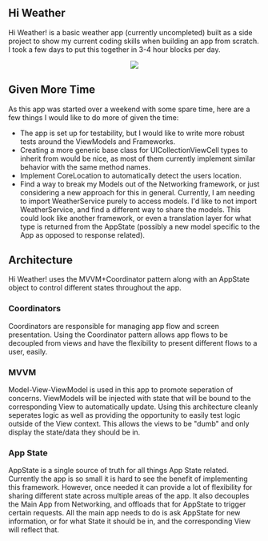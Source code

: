 ## Hi Weather

Hi Weather! is a basic weather app (currently uncompleted) built as a side project to show my current coding skills when building an app from scratch. I took a few days to put this together in 3-4 hour blocks per day. 

<p align="center">
  <img src="https://user-images.githubusercontent.com/36642060/112347251-11b8a600-8c9d-11eb-8802-fa11f4da0403.gif" />
</p>

## Given More Time
As this app was started over a weekend with some spare time, here are a few things I would like to do more of given the time:
* The app is set up for testability, but I would like to write more robust tests around the ViewModels and Frameworks.
* Creating a more generic base class for UICollectionViewCell types to inherit from would be nice, as most of them currently implement similar behavior with the same method names.
* Implement CoreLocation to automatically detect the users location.
* Find a way to break my Models out of the Networking framework, or just considering a new approach for this in general. Currently, I am needing to import WeatherService purely to access models. I'd like to not import WeatherService, and find a different way to share the models. This could look like another framework, or even a translation layer for what type is returned from the AppState (possibly a new model specific to the App as opposed to response related).


## Architecture
Hi Weather! uses the MVVM+Coordinator pattern along with an AppState object to control different states throughout the app.

### Coordinators
Coordinators are responsible for managing app flow and screen presentation. Using the Coordinator pattern allows app flows to be decoupled from views and have the flexibility to present different flows to a user, easily.

### MVVM
Model-View-ViewModel is used in this app to promote seperation of concerns. ViewModels will be injected with state that will be bound to the corresponding View to automatically update. Using this architecture cleanly seperates logic as well as providing the opportunity to easily test logic outside of the View context. This allows the views to be "dumb" and only display the state/data they should be in.

### App State
AppState is a single source of truth for all things App State related. Currently the app is so small it is hard to see the benefit of implementing this framework. However, once needed it can provide a lot of flexibility for sharing different state across multiple areas of the app. It also decouples the Main App from Networking, and offloads that for AppState to trigger certain requests. All the main app needs to do is ask AppState for new information, or for what State it should be in, and the corresponding View will reflect that.

